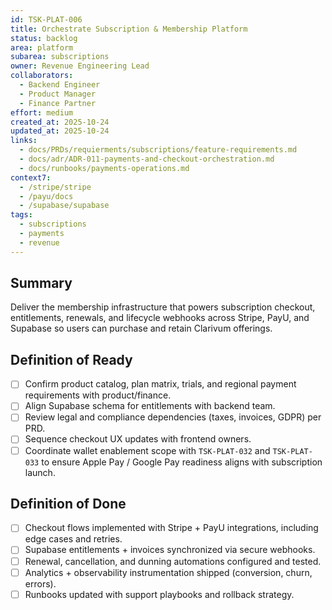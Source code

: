 ```yaml
---
id: TSK-PLAT-006
title: Orchestrate Subscription & Membership Platform
status: backlog
area: platform
subarea: subscriptions
owner: Revenue Engineering Lead
collaborators:
  - Backend Engineer
  - Product Manager
  - Finance Partner
effort: medium
created_at: 2025-10-24
updated_at: 2025-10-24
links:
  - docs/PRDs/requierments/subscriptions/feature-requirements.md
  - docs/adr/ADR-011-payments-and-checkout-orchestration.md
  - docs/runbooks/payments-operations.md
context7:
  - /stripe/stripe
  - /payu/docs
  - /supabase/supabase
tags:
  - subscriptions
  - payments
  - revenue
---
```


## Summary
Deliver the membership infrastructure that powers subscription checkout, entitlements, renewals, and lifecycle webhooks across Stripe, PayU, and Supabase so users can purchase and retain Clarivum offerings.

## Definition of Ready
- [ ] Confirm product catalog, plan matrix, trials, and regional payment requirements with product/finance.
- [ ] Align Supabase schema for entitlements with backend team.
- [ ] Review legal and compliance dependencies (taxes, invoices, GDPR) per PRD.
- [ ] Sequence checkout UX updates with frontend owners.
- [ ] Coordinate wallet enablement scope with `TSK-PLAT-032` and `TSK-PLAT-033` to ensure Apple Pay / Google Pay readiness aligns with subscription launch.

## Definition of Done
- [ ] Checkout flows implemented with Stripe + PayU integrations, including edge cases and retries.
- [ ] Supabase entitlements + invoices synchronized via secure webhooks.
- [ ] Renewal, cancellation, and dunning automations configured and tested.
- [ ] Analytics + observability instrumentation shipped (conversion, churn, errors).
- [ ] Runbooks updated with support playbooks and rollback strategy.
